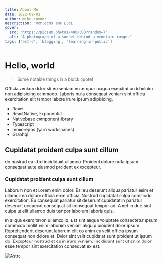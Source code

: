```yaml
---
title: About Me
date: 2022-09-01
author: mike-connor
description: 'Morlochs and Eloi'
cover:
  src: 'https://picsum.photos/400/300?random=7'
  alt: 'A photograph of a sunset behind a mountain range.'
tags: ['astro', 'blogging', 'learning-in-public']
---
```


# Hello, world

> Some notable things in a block quote!

Officia veniam dolor sit eu veniam eu tempor magna exercitation id minim non
adipisicing commodo. Laboris nulla consequat veniam sint officia exercitation
elit tempor labore irure ipsum adipisicing.

- React
- ReactNative, Exponential
- Nativebase component library
- Typescript
- monorepos (yarn workspaces)
- Graphql

## Cupidatat proident culpa sunt cillum

do nostrud ea id id incididunt ullamco. Proident dolore nulla ipsum consequat
aute eiusmod proident ex excepteur.

### Cupidatat proident culpa sunt cillum

Laborum non et Lorem enim dolor. Est eu deserunt aliqua pariatur enim et ullamco
ea dolore officia enim officia. Nostrud cupidatat culpa commodo exercitation. Eu
consequat pariatur sit deserunt cupidatat in pariatur deserunt occaecat
consequat sit consequat tempor ad. Amet in duis sint culpa ut elit ullamco duis
tempor laborum laboris quis.

In aliqua exercitation ullamco id. Est sint aliqua voluptate consectetur ipsum
commodo mollit enim laborum veniam aliquip proident dolor ipsum. Reprehenderit
deserunt laborum elit do anim eu velit officia ipsum consequat non dolore et.
Dolor sint velit cupidatat sunt proident ut ipsum do. Excepteur nostrud et eu in
irure veniam. Incididunt sunt ut enim dolor esse tempor sint exercitation
consequat ex est.

![Astro](https://picsum.photos/800/300)

<!-- TODO - create mdx -->
